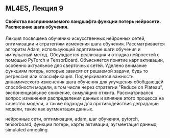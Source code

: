 ## ML4ES, Лекция 9

#### Свойства воспринимаемого ландшафта функции потерь нейросети. Расписание шага обучения.



Лекция посвящена обучению искусственных нейронных сетей, оптимизации и стратегиям изменения шага обучения. Рассматривается алгоритм Adam, использующий адаптивные шаги обучения и импульсный метод. Обсуждается реализация и отладка нейросетей с помощью PyTorch и TensorBoard. Объясняется понятие карт активации, особенно актуальное для сверточных сетей. Уделено внимание функциям потерь, которые зависят от решаемой задачи, будь то регрессия или классификация. Подчеркивается важность динамического изменения шага обучения для улучшения обобщающей способности модели, в том числе через стратегии "Reduce on Plateau", экспоненциальное снижение, симуляцию отжига. Рассматривался вопрос изменения распределения данных и влияние этого процесса на качество модели, а также подходы для противодействия деградации модели, такие как аугментация данных.



нейронные сети, оптимизация, adam, шаг обучения, pytorch, tensorboard, функции потерь, карты активации, аугментация данных, simulated annealing